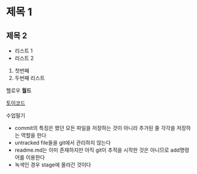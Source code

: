 # 제목 1
## 제목 2

- 리스트 1
- 리스트 2

1. 첫번째
2. 두번째 리스트


헬로우 **월드**

[토이코드](http://toycode.net)

수업필기

- commit의 특징은 했던 모든 파일을 저장하는 것이 아니라 추가된 줄 각각을 저장하는 역할을 한다
- untracked file들을 git에서 관리하지 않는다
- readme.md는 이미 존재하지만 아직 git이 추적을 시작한 것은 아니므로 add명령어를 이용한다
- 녹색인 경우 stage에 올라간 것이다
